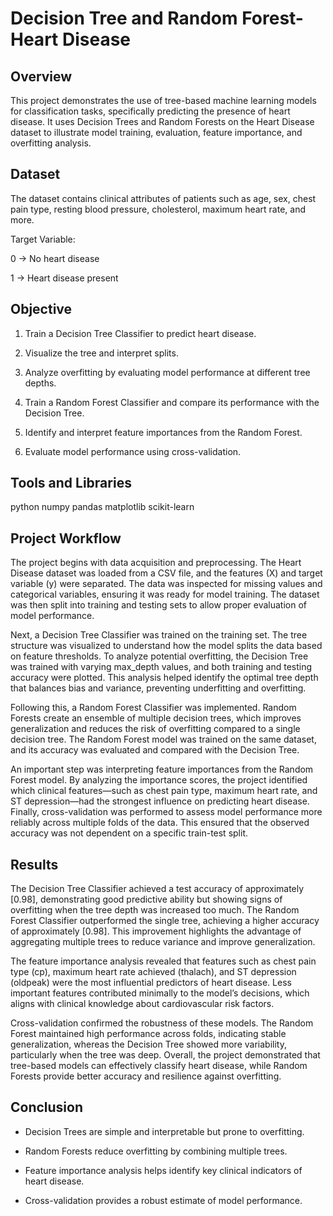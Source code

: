 # Decision Tree and Random Forest-Heart Disease
## Overview


This project demonstrates the use of tree-based machine learning models for classification tasks, specifically predicting the presence of heart disease. It uses Decision Trees and Random Forests on the Heart Disease dataset to illustrate model training, evaluation, feature importance, and overfitting analysis.

## Dataset
The dataset contains clinical attributes of patients such as age, sex, chest pain type, resting blood pressure, cholesterol, maximum heart rate, and more.

Target Variable:

0 → No heart disease

1 → Heart disease present

## Objective


1. Train a Decision Tree Classifier to predict heart disease.

2. Visualize the tree and interpret splits.

3. Analyze overfitting by evaluating model performance at different tree depths.

4. Train a Random Forest Classifier and compare its performance with the Decision Tree.

5. Identify and interpret feature importances from the Random Forest.

6. Evaluate model performance using cross-validation.


## Tools and Libraries

python
numpy
pandas
matplotlib
scikit-learn

## Project Workflow

The project begins with data acquisition and preprocessing. The Heart Disease dataset was loaded from a CSV file, and the features (X) and target variable (y) were separated. The data was inspected for missing values and categorical variables, ensuring it was ready for model training. The dataset was then split into training and testing sets to allow proper evaluation of model performance.

Next, a Decision Tree Classifier was trained on the training set. The tree structure was visualized to understand how the model splits the data based on feature thresholds. To analyze potential overfitting, the Decision Tree was trained with varying max_depth values, and both training and testing accuracy were plotted. This analysis helped identify the optimal tree depth that balances bias and variance, preventing underfitting and overfitting.

Following this, a Random Forest Classifier was implemented. Random Forests create an ensemble of multiple decision trees, which improves generalization and reduces the risk of overfitting compared to a single decision tree. The Random Forest model was trained on the same dataset, and its accuracy was evaluated and compared with the Decision Tree.

An important step was interpreting feature importances from the Random Forest model. By analyzing the importance scores, the project identified which clinical features—such as chest pain type, maximum heart rate, and ST depression—had the strongest influence on predicting heart disease. Finally, cross-validation was performed to assess model performance more reliably across multiple folds of the data. This ensured that the observed accuracy was not dependent on a specific train-test split.


## Results


The Decision Tree Classifier achieved a test accuracy of approximately [0.98], demonstrating good predictive ability but showing signs of overfitting when the tree depth was increased too much. The Random Forest Classifier outperformed the single tree, achieving a higher accuracy of approximately [0.98]. This improvement highlights the advantage of aggregating multiple trees to reduce variance and improve generalization.

The feature importance analysis revealed that features such as chest pain type (cp), maximum heart rate achieved (thalach), and ST depression (oldpeak) were the most influential predictors of heart disease. Less important features contributed minimally to the model’s decisions, which aligns with clinical knowledge about cardiovascular risk factors.

Cross-validation confirmed the robustness of these models. The Random Forest maintained high performance across folds, indicating stable generalization, whereas the Decision Tree showed more variability, particularly when the tree was deep. Overall, the project demonstrated that tree-based models can effectively classify heart disease, while Random Forests provide better accuracy and resilience against overfitting.

## Conclusion

- Decision Trees are simple and interpretable but prone to overfitting.
  

- Random Forests reduce overfitting by combining multiple trees.
  

- Feature importance analysis helps identify key clinical indicators of heart disease.
  

- Cross-validation provides a robust estimate of model performance.
